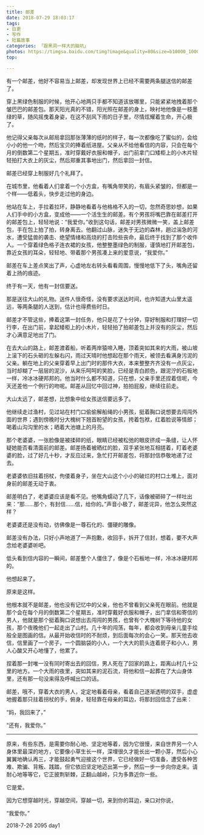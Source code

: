```yaml
---
title: 邮差
date: 2018-07-29 18:03:17
tags:
- 日更
- 写作
- 短篇故事
categories: 「跟黑洞一样大的脑坑」
photos: https://timgsa.baidu.com/timg?image&quality=80&size=b10000_10000&sec=1534434880&di=0b0a551bc8893907095ee3fed52e2cdb&src=http://img03.tooopen.com/uploadfile/downs/images/20120110/sy_20120110170132441014.jpg
top:

---
```


有一个邮差，他好不容易当上邮差，却发现世界上已经不需要两条腿送信的邮差了。

穿上黑绿色制服的时候，他开心地两只手都不知道该放哪里，只能紧紧地拽着那个皱巴巴的邮差包。那天阳光真的不错，阳光照在邮差的身上，映衬地他像是一枝墨绿的草，随风摇曳着身姿，在这不刮风下雨的日子里，尽情炫耀着生命，开心极了。

他记得父亲每次从邮局拿回那张薄薄的纸时的样子，每一次都像吃了蜜似的，会给小小的他一个吻，然后宝贝的捧着纸进屋。父亲从不给他看信的内容，只会在每个月的倒数第二个星期五，准时穿戴好衣服和帽子，出门前拿门口矮柜上的小木片轻轻拍打大衣上的灰尘，然后郑重其事地出门，然后拿回一封信。

邮差已经穿上制服好几个礼拜了。

在城市里，他看着人们拿着一个小方盒，有嘴角带笑的，有眉头紧皱的，但都是一个样——低着头，快步走过他的身边。

他站在车上，手拉着拉环，静静地看着与他格格不入的一切，忽然奇思妙想，如果人们手中的小方盒，变成他——一个活生生的邮差。有个男孩将嘴巴靠在邮差打开的邮差包上，轻轻地说：“我爱你。”收到这句话，邮差对男孩微微一笑，盖上邮差包，手在包上拍了拍，转身离去。他翻过山脉，迷失于无边的森林，趟过湍急的河水，遭受猛兽的袭击、绝望情绪和高烧的打击险些丧命，最后终于找到了那个收件人。一个穿着绿色格子连衣裙的女孩，他整整墨绿色的制服，谨慎地打开邮差包，靠近女孩的耳朵，轻轻地、带着那个男孩凑上来的爱意说，“我爱你。”

邮差在车上差点笑出了声，心虚地左右转头看看周围，慢慢地低下了头，嘴角还留着上扬的痕迹。

终于有一天，他有一封信要送。

那是送往大山的礼物。送件人很奇怪，没有要求送达时间，也许知道大山里太遥远，等两条腿的人送到，估计也得费些时日。

邮差才不管这些，捧着这第一封任务，他只是花了十分钟，穿好制服和打理好一切行李，在出门前，拿起矮柜上的小木片，轻轻拍了拍邮差包上并没有的灰尘，然后才心满意足地出了门。

在去大山的路上，邮差渡着船，听着两岸猿啼入睡，顶着突如其来的大雨，被山坡上滚下的石头砸的左躲右闪，雨过天晴时他想起在那个雨天，被领去看满身污泥的父亲。躺在地上的父亲穿着早上出门时的那件大衣，本来整整齐齐没有一点灰尘，当时却糊了一层层的泥沙，从来乐呵呵的笑脸，已经是青白颜色，跟泥泞的石板地一样，冷冰冰硬邦邦的。他当时什么都不知道，只在想，父亲手里还捏着信呢，今天还差他一个例行的吻呢。邮差从回忆中回过神，拍拍屁股，继续往前走。

大山太远了，邮差想，比想象中给女孩送信要远多了。

他继续走过渔村，见过站在村门口偷偷解船绳的小男孩，挺着胸口说想要去闯闯外面的世界；遇到傍晚时分大槐树下翘首盼望的女孩，挎着包袱，红着脸说等情郎；喝着山沟沟里的水；晒着大池塘上的月亮。

那个老婆婆，一张脸像是被揉碎的纸，眼睛已经被松弛的眼皮挤成一条缝，让人怀疑她能否看清面前的邮差。邮差扬着被晒红的脸，双手紧张地互相搓着，盯着老婆婆的脸，过了好几十秒，才反应过来，急忙打开邮差包，将那封信恭敬地递了过去。

老婆婆依旧拄着拐杖，佝偻着身子，坐在大山这个小小的破烂的村口土堆上，面对身前的邮差无动于衷。

邮差明白了，老婆婆应该是看不见。他嘴角蠕动了几下，话像被砸碎了一样吐出来：“那……那个，有封信……信，给你的。”声音小极了，邮差诧异，他怎么突然这样？

老婆婆还是没有动，彷佛像是一尊石化的、僵硬的雕像。

邮差没有办法，只好小声地道了一声抱歉，收回手，拆开了信封，想着，要不大声念给老婆婆听吧。

低头看到信内容的一瞬间，邮差整个人僵住了，像是个石板地一样，冷冰冰硬邦邦的。

他想起来了。

原来是这样。

他根本就不是邮差，他也没有记忆中的父亲，他也不曾看到父亲死在眼前。他就是那个会在每个月的倒数第二个星期五，准时穿戴好衣服和帽子，出门拿信和寄信的男人，他就是那个挺着胸口说想出去闯闯的男孩，也曾有个大槐树下等待他的女孩，那个夜晚他们一起走出了山村。几十年的闯荡，每年，都会收到母亲儿童手绘般全是图画的信。从最开始收信时的不耐烦，到后面每次的会心一笑。那天他去收信，信里画了一个房子，一个圆脑袋的小人，一个大大的箭头连着房子和小人，男人心酸又开心地懂了，他累了。

捏着那一封唯一没有同时寄出去的回信，男人死在了回家的路上，距离山村几十公里的地方。一个大雨的夜里，突如其来的泥石流，将他和信一起葬在了大山身体里，还有那一句没来得及呼喊出口的话。

邮差，哦不，穿着大衣的男人，定定地看着母亲，看着自己逐渐透明的双手，虚虚地握着那只拄着拐杖的手，俯身，轻轻靠在母亲的耳边，将那封回信念了出来：

“妈，我回来了，”

“还有，我爱你。”

---

原来，有些东西，是需要你耐心地、坚定地等着，因为它很慢，来自世界另一个人身体里最深的地方，它要像小草生长一样，深埋很久才能长出一颗小芽，然后小心翼翼地确认再三，才能鼓起勇气迎接这个世界，它已经做好一切准备，遭受各种苦难、欺骗、背叛、践踏，但它依旧坚定地迈出第一步，然后一步一步向你走来。请耐心地等等它，它正披荆斩棘，正翻山越岭，只为多靠近你一些。

它是爱。

因为它想穿越时光，穿越空间，穿越一切，来到你的耳边，亲口对你说，

“我爱你。”


2018-7-26  2095  day1